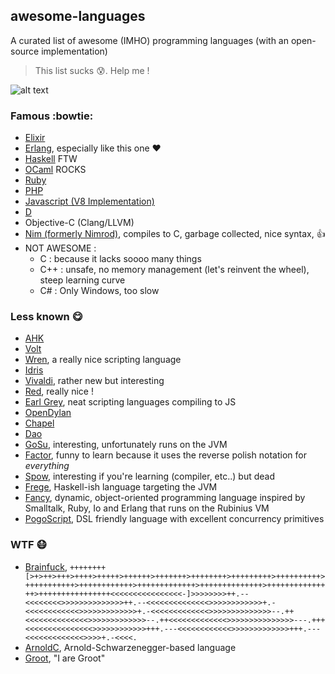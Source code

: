 ## awesome-languages
A curated list of awesome (IMHO) programming languages (with an open-source implementation)
> This list sucks :cold_sweat:. Help me !

![alt text](https://raw.githubusercontent.com/perfaram/awesome-languages/master/Raptor.jpg "Philosiraptor")

### Famous :bowtie:
* [Elixir](https://github.com/elixir-lang/elixir)
* [Erlang](https://github.com/erlang/otp), especially like this one :heart:
* [Haskell](http://www.haskell.org/ghc/) FTW
* [OCaml](https://github.com/ocaml/ocaml) ROCKS
* [Ruby](https://github.com/ruby/ruby)
* [PHP](https://github.com/php/php-src)
* [Javascript (V8 Implementation)](https://github.com/v8/v8-git-mirror)
* [D](https://github.com/D-Programming-Language/dmd)
* Objective-C (Clang/LLVM)
* [Nim (formerly Nimrod)](https://github.com/Araq/Nim), compiles to C, garbage collected, nice syntax, :+1:
* NOT AWESOME : 
  * C : because it lacks soooo many things
  * C++ : unsafe, no memory management (let's reinvent the wheel), steep learning curve
  * C# : Only Windows, too slow

### Less known :yum:
* [AHK](https://github.com/lexikos/autohotkey_l)
* [Volt](https://github.com/VoltLang/Volta)
* [Wren](https://github.com/munificent/wren), a really nice scripting language
* [Idris](http://idris-lang.org/)
* [Vivaldi](https://github.com/jeorgun/Vivaldi), rather new but interesting
* [Red](http://red-lang.org/), really nice !
* [Earl Grey](https://github.com/breuleux/earl-grey), neat scripting languages compiling to JS
* [OpenDylan](http://opendylan.org/)
* [Chapel](https://github.com/chapel-lang/chapel)
* [Dao](http://www.daovm.net/)
* [GoSu](http://gosu-lang.github.io/), interesting, unfortunately runs on the JVM
* [Factor](https://github.com/slavapestov/factor), funny to learn because it uses the reverse polish notation for *everything*
* [Spow](https://github.com/Gioyik/Spow), interesting if you're learning (compiler, etc..) but dead
* [Frege](https://github.com/Frege/frege), Haskell-ish language targeting the JVM
* [Fancy](https://github.com/bakkdoor/fancy), dynamic, object-oriented programming language inspired by Smalltalk, Ruby, Io and Erlang that runs on the Rubinius VM
* [PogoScript](https://github.com/featurist/pogoscript), DSL friendly language with excellent concurrency primitives

### WTF :mask:
* [Brainfuck](https://github.com/fabianm/brainfuck), ```++++++++[>+>++>+++>++++>+++++>++++++>+++++++>++++++++>+++++++++>++++++++++>+++++++++++>++++++++++++>+++++++++++++>++++++++++++++>+++++++++++++++>++++++++++++++++<<<<<<<<<<<<<<<<-]>>>>>>>>++.--<<<<<<<<>>>>>>>>>>>>>>++.--<<<<<<<<<<<<<<>>>>>>>>>>>>+.-<<<<<<<<<<<<>>>>>>>>>>>>>+.-<<<<<<<<<<<<<>>>>>>>>>>>>>>--.++<<<<<<<<<<<<<<>>>>>>>>>>>>>--.++<<<<<<<<<<<<<>>>>>>>>>>>>>>>---.+++<<<<<<<<<<<<<<<>>>>>>>>>>>>+++.---<<<<<<<<<<<<>>>>>>>>>>>>>+++.---<<<<<<<<<<<<<>>>>+.-<<<<.```
* [ArnoldC](https://github.com/lhartikk/ArnoldC), Arnold-Schwarzenegger-based language
* [Groot](https://github.com/thiagopnts/groot), "I are Groot"

